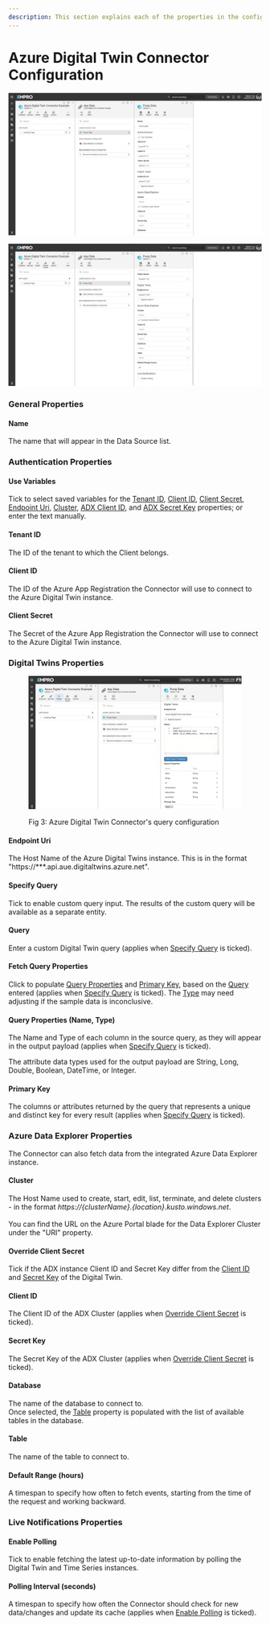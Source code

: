 ```yaml
---
description: This section explains each of the properties in the configuration blade.
---
```


# Azure Digital Twin Connector Configuration

![Fig 1: Azure Digital Twin Connector configuration](<../../../../../.gitbook/assets/ADT Connector Config 1.png>)

![Fig 2: Azure Digital Twin Connector's Azure Data Explorer configuration](<../../../../../.gitbook/assets/ADT Connector Config 2.png>)

### General Properties

#### Name

The name that will appear in the Data Source list.

### Authentication Properties

#### Use Variables

Tick to select saved variables for the [Tenant ID](azure-digital-twin-connector-configuration.md#tenant-id), [Client ID](azure-digital-twin-connector-configuration.md#client-id), [Client Secret](azure-digital-twin-connector-configuration.md#client-secret), [Endpoint Uri](azure-digital-twin-connector-configuration.md#endpoint-uri), [Cluster](azure-digital-twin-connector-configuration.md#cluster), [ADX Client ID](azure-digital-twin-connector-configuration.md#client-id-1), and [ADX Secret Key](azure-digital-twin-connector-configuration.md#secret-key) properties; or enter the text manually.

#### Tenant ID

The ID of the tenant to which the Client belongs.

#### Client ID

The ID of the Azure App Registration the Connector will use to connect to the Azure Digital Twin instance.

#### Client Secret

The Secret of the Azure App Registration the Connector will use to connect to the Azure Digital Twin instance.

### Digital Twins Properties

<figure><img src="../../../../../.gitbook/assets/ADT Connector Config 3.png" alt=""><figcaption><p>Fig 3: Azure Digital Twin Connector's query configuration</p></figcaption></figure>

#### Endpoint Uri

The Host Name of the Azure Digital Twins instance. This is in the format "https://\*\*\*.api.aue.digitaltwins.azure.net".

#### Specify Query

Tick to enable custom query input. The results of the custom query will be available as a separate entity.

#### Query

Enter a custom Digital Twin query (applies when [Specify Query](azure-digital-twin-connector-configuration.md#specify-query) is ticked).

#### Fetch Query Properties

Click to populate [Query Properties](azure-digital-twin-connector-configuration.md#query-properties-name-type) and [Primary Key](azure-digital-twin-connector-configuration.md#primary-key), based on the [Query](azure-digital-twin-connector-configuration.md#query) entered (applies when [Specify Query](azure-digital-twin-connector-configuration.md#specify-query) is ticked). The [Type](azure-digital-twin-connector-configuration.md#query-properties-name-type) may need adjusting if the sample data is inconclusive.&#x20;

#### Query Properties (Name, Type)

The Name and Type of each column in the source query, as they will appear in the output payload (applies when [Specify Query](azure-digital-twin-connector-configuration.md#specify-query) is ticked).&#x20;

The attribute data types used for the output payload are String, Long, Double, Boolean, DateTime, or Integer. &#x20;

#### Primary Key

The columns or attributes returned by the query that represents a unique and distinct key for every result (applies when [Specify Query](azure-digital-twin-connector-configuration.md#specify-query) is ticked).

### Azure Data Explorer Properties

The Connector can also fetch data from the integrated Azure Data Explorer instance.

#### Cluster

The Host Name used to create, start, edit, list, terminate, and delete clusters - in the format _https://{clusterName}.{location}.kusto.windows.net_. \
\
You can find the URL on the Azure Portal blade for the Data Explorer Cluster under the "URI" property.

#### Override Client Secret

Tick if the ADX instance Client ID and Secret Key differ from the [Client ID](azure-digital-twin-connector-configuration.md#client-id) and [Secret Key](azure-digital-twin-connector-configuration.md#client-secret) of the Digital Twin.

#### Client ID

The Client ID of the ADX Cluster (applies when [Override Client Secret](azure-digital-twin-connector-configuration.md#override-client-secret) is ticked).

#### Secret Key

The Secret Key of the ADX Cluster (applies when [Override Client Secret](azure-digital-twin-connector-configuration.md#override-client-secret) is ticked).

#### Database

The name of the database to connect to.\
Once selected, the [Table](azure-digital-twin-connector-configuration.md#table) property is populated with the list of available tables in the database.

#### Table

The name of the table to connect to.

#### Default Range (hours)

A timespan to specify how often to fetch events, starting from the time of the request and working backward.

### Live Notifications Properties

#### Enable Polling

Tick to enable fetching the latest up-to-date information by polling the Digital Twin and Time Series instances.

#### Polling Interval (seconds)

A timespan to specify how often the Connector should check for new data/changes and update its cache (applies when [Enable Polling](azure-digital-twin-connector-configuration.md#enable-polling) is ticked).
